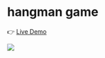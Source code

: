 # hangman game

👉 [Live Demo](https://thanh-luan-nguyen.github.io/hangman/)

<img src="https://github.com/thanh-luan-nguyen/thanh-luan-nguyen/blob/main/project_preview_gifs/udemy/HangMan.gif"/>

